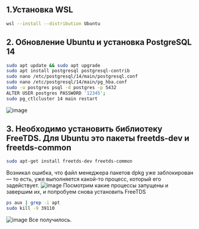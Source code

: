 ## 1.Установка WSL
```bash
wsl --install --distribution Ubuntu
```
## 2. Обновление Ubuntu и установка PostgreSQL 14
```bash
sudo apt update && sudo apt upgrade
sudo apt install postgresql postgresql-contrib
sudo nano /etc/postgresql/14/main/postgresql.conf
sudo nano /etc/postgresql/14/main/pg_hba.conf
sudo -u postgres psql -d postgres -p 5432
ALTER USER postgres PASSWORD '12345';
sudo pg_ctlcluster 14 main restart  
```
![image](https://github.com/user-attachments/assets/e0b76f56-cc57-475a-9f73-b865dfb006d7)

## 3. Необходимо установить библиотеку FreeTDS. Для Ubuntu это пакеты freetds-dev и freetds-common
```bash
sudo apt-get install freetds-dev freetds-common
```
Возникал ошибка, что файл менеджера пакетов dpkg уже заблокирован — то есть, уже выполняется какой-то процесс, который его задействует.
![image](https://github.com/user-attachments/assets/b8a02be2-0245-410d-9c21-3fb197d8c299)
Посмотрим какие процессы запущены и завершим их, и попробуем снова установить FreeTDS
```bash
ps aux | grep -i apt
sudo kill -9 39110
```
![image](https://github.com/user-attachments/assets/3e2baad5-8a44-438c-a98e-0696d0a7a510)
Все получилось.




